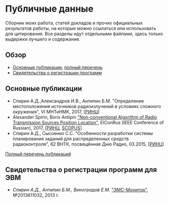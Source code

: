 # Публичные данные

Сборник моих работа, статей докладов и прочих официальных результатов работы, на которые можно ссылаться или использовать для цитирования.
Все разделы идут отдельными файлами, здесь только выдержки лучшего и содержание.

## Обзор

 * [Основные публикации](#основные-публикации), [полный перечень](publications.md)
 * [Свидетельства о регистрации программ](#свидетельства-о-регистрации-программ-для-ЭВМ)
 
## Основные публикации

 * Спирин А.Д.,Александров И.В., Антипин Б.М. "Определение местоположения источников радиоизлучений в условиях сложного окружения", VI МНТиНМК, 2017, [[РИНЦ](https://elibrary.ru/item.asp?id=29890049)]
 * Alexander Spirin, Boris Antipin ["Non-conventional Algorithm of Radio Transmission Sources Position Location"](http://ieeexplore.ieee.org/document/7910617),
   EIConRus (IEEE Conference of Russian), 2017, [[РИНЦ](https://elibrary.ru/item.asp?id=29086660), [SCOPUS](https://www.scopus.com/results/authorNamesList.uri?s=AUTHLASTNAME%28EQUALS%28Spirin%29%29+AND+AUTHFIRST%28Alexander+D.%29&st1=Spirin&st2=Alexander+D.&showDocument=true&exactAuthorSearch=true&showFullList=true)]
 * Спирин А.Д., Сысоенко С.С. "Особенности разработки системы планирования заданий для распределенных средств радиоконтроля", 62 ВНТК, посвящённая Дню Радио, 03.2015, [[РИНЦ](https://elibrary.ru/item.asp?id=26640740)]

[Полный перечень публикаций](publications.md)

## Свидетельства о регистрации программ для ЭВМ

 * *Спирин А.Д., Антипин Б.М., Виноградов Е.М.* ["ЭМС-Монитор"](https://drive.google.com/file/d/0Bz2f_aS77S8VengzeHZjN1podVk), №2013611032, 2013 г.
